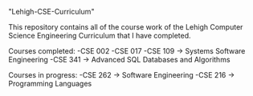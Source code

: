 "Lehigh-CSE-Curriculum" 

This repository contains all of the course work of the Lehigh Computer Science Engineering Curriculum that I have completed.

Courses completed:
-CSE 002
-CSE 017
-CSE 109 -> Systems Software Engineering
-CSE 341 -> Advanced SQL Databases and Algorithms

Courses in progress:
-CSE 262 -> Software Engineering
-CSE 216 -> Programming Languages
